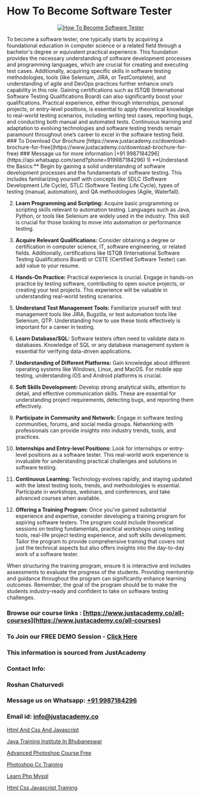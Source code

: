# How To Become Software Tester

<p align="center">
  <a href="https://justacademy.co/program-detail/software-testing">
    <img src="https://justacademy.co/storage2/program_images/1704700438.webp" alt="How To Become Software Tester">
  </a>
</p>
To become a software tester, one typically starts by acquiring a foundational education in computer science or a related field through a bachelor's degree or equivalent practical experience. This foundation provides the necessary understanding of software development processes and programming languages, which are crucial for creating and executing test cases. Additionally, acquiring specific skills in software testing methodologies, tools (like Selenium, JIRA, or TestComplete), and understanding of agile and DevOps practices further enhance one’s capability in this role. Gaining certifications such as ISTQB (International Software Testing Qualifications Board) can also significantly boost your qualifications. Practical experience, either through internships, personal projects, or entry-level positions, is essential to apply theoretical knowledge to real-world testing scenarios, including writing test cases, reporting bugs, and conducting both manual and automated tests. Continuous learning and adaptation to evolving technologies and software testing trends remain paramount throughout one’s career to excel in the software testing field.
### To Download Our Brochure [https://www.justacademy.co/download-brochure-for-free](https://www.justacademy.co/download-brochure-for-free)
### Message us for more information [+91 9987184296](https://api.whatsapp.com/send?phone=919987184296)
1) **Understand the Basics:** Begin by gaining a solid understanding of software development processes and the fundamentals of software testing. This includes familiarizing yourself with concepts like SDLC (Software Development Life Cycle), STLC (Software Testing Life Cycle), types of testing (manual, automation), and QA methodologies (Agile, Waterfall).

2) **Learn Programming and Scripting:** Acquire basic programming or scripting skills relevant to automation testing. Languages such as Java, Python, or tools like Selenium are widely used in the industry. This skill is crucial for those looking to move into automation or performance testing.

3) **Acquire Relevant Qualifications:** Consider obtaining a degree or certification in computer science, IT, software engineering, or related fields. Additionally, certifications like ISTQB (International Software Testing Qualifications Board) or CSTE (Certified Software Tester) can add value to your resume.

4) **Hands-On Practice:** Practical experience is crucial. Engage in hands-on practice by testing software, contributing to open source projects, or creating your test projects. This experience will be valuable in understanding real-world testing scenarios.

5) **Understand Test Management Tools:** Familiarize yourself with test management tools like JIRA, Bugzilla, or test automation tools like Selenium, QTP. Understanding how to use these tools effectively is important for a career in testing.

6) **Learn Database/SQL:** Software testers often need to validate data in databases. Knowledge of SQL or any database management system is essential for verifying data-driven applications.

7) **Understanding of Different Platforms:** Gain knowledge about different operating systems like Windows, Linux, and MacOS. For mobile app testing, understanding iOS and Android platforms is crucial.

8) **Soft Skills Development:** Develop strong analytical skills, attention to detail, and effective communication skills. These are essential for understanding project requirements, detecting bugs, and reporting them effectively.

9) **Participate in Community and Network:** Engage in software testing communities, forums, and social media groups. Networking with professionals can provide insights into industry trends, tools, and practices.

10) **Internships and Entry-level Positions:** Look for internships or entry-level positions as a software tester. This real-world work experience is invaluable for understanding practical challenges and solutions in software testing.

11) **Continuous Learning:** Technology evolves rapidly, and staying updated with the latest testing tools, trends, and methodologies is essential. Participate in workshops, webinars, and conferences, and take advanced courses when available.

12) **Offering a Training Program:** Once you've gained substantial experience and expertise, consider developing a training program for aspiring software testers. The program could include theoretical sessions on testing fundamentals, practical workshops using testing tools, real-life project testing experience, and soft skills development. Tailor the program to provide comprehensive training that covers not just the technical aspects but also offers insights into the day-to-day work of a software tester.

When structuring the training program, ensure it is interactive and includes assessments to evaluate the progress of the students. Providing mentorship and guidance throughout the program can significantly enhance learning outcomes. Remember, the goal of the program should be to make the students industry-ready and confident to take on software testing challenges.

### Browse our course links : [https://www.justacademy.co/all-courses](https://www.justacademy.co/all-courses) 
### To Join our FREE DEMO Session - [Click Here](https://www.justacademy.co/register-for-course-demo)


### This information is sourced from JustAcademy
### Contact Info:
### Roshan Chaturvedi
### Message us on Whatsapp: [+91 9987184296](https://api.whatsapp.com/send?phone=919987184296)
### Email id: [info@justacademy.co](mailto:info@justacademy.co)
                
[Html And Css And Javascript](https://www.linkedin.com/pulse/html-css-javascript-software-training-mountain-view-hrj6e?trackingId=ObX1uImZva0GwMPOamqPjg%3D%3D&lipi=urn%3Ali%3Apage%3Ad_flagship3_company_admin%3BRmRTtwAISLyMmFqcBdL04g%3D%3D)

[Java Training Institute In Bhubaneswar](https://www.linkedin.com/pulse/java-training-institute-bhubaneswar-justacademy-ahmedabad-ftuze?trackingId=JUyZIu%2F12NvpyEfQ2kXtbA%3D%3D&lipi=urn%3Ali%3Apage%3Ad_flagship3_company_admin%3BBLvwE5WSQ1yNRcYM20AJ%2Fw%3D%3D)

[Advanced Photoshop Course Free](https://medium.com/@roneet705/advanced-photoshop-course-free-1518a4127126)

[Photoshop Cc Training](https://medium.com/@namusn/photoshop-cc-training-fb7d850bac08)

[Learn Php Mysql](https://justacademyin.github.io/justacademy/learn-php-mysql)

[Html Css Javascript Training](https://justacademyin.github.io/justacademy/html-css-javascript-training)

